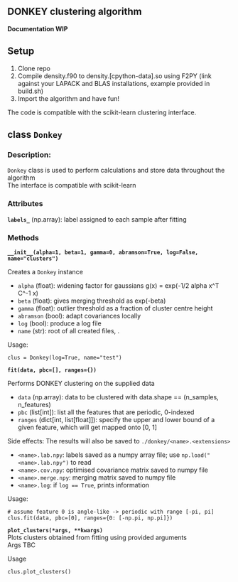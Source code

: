 DONKEY clustering algorithm
---------------------------

**Documentation WIP**

## Setup
1. Clone repo
2. Compile density.f90 to density.[cpython-data].so using F2PY
   (link against your LAPACK and BLAS installations, example provided in build.sh)
3. Import the algorithm and have fun!

The code is compatible with the scikit-learn clustering interface.

## class `Donkey`

### Description:
`Donkey` class is used to perform calculations and store data throughout the algorithm  
The interface is compatible with scikit-learn

### Attributes
**`labels_`**
(np.array): label assigned to each sample after fitting

### Methods

**`__init__(alpha=1, beta=1, gamma=0, abramson=True, log=False, name="clusters")`**  

Creates a `Donkey` instance  
- `alpha` (float): widening factor for gaussians g(x) = exp(-1/2 alpha x^T C^-1 x)  
- `beta` (float): gives merging threshold as exp(-beta)  
- `gamma` (float): outlier threshold as a fraction of cluster centre height  
- `abramson` (bool): adapt covariances locally  
- `log` (bool): produce a log file  
- `name` (str): root of all created files, <name>.<extensions>

Usage:
```
clus = Donkey(log=True, name="test")
```

**`fit(data, pbc=[], ranges={})`**  

Performs DONKEY clustering on the supplied data  
- `data` (np.array): data to be clustered with data.shape == (n_samples, n_features)
- `pbc` (list[int]): list all the features that are periodic, 0-indexed
- `ranges` (dict[int, list[float]]): specify the upper and lower bound of a given feature, which will get mapped onto [0, 1]

Side effects:
The results will also be saved to `./donkey/<name>.<extensions>`
- `<name>.lab.npy`: labels saved as a numpy array file; use `np.load("<name>.lab.npy")` to read
- `<name>.cov.npy`: optimised covariance matrix saved to numpy file
- `<name>.merge.npy`: merging matrix saved to numpy file
- `<name>.log`: if `log == True`, prints information

Usage:
```
# assume feature 0 is angle-like -> periodic with range [-pi, pi]
clus.fit(data, pbc=[0], ranges={0: [-np.pi, np.pi]})
```

**`plot_clusters(*args, **kwargs)`**  
Plots clusters obtained from fitting using provided arguments  
Args TBC

Usage
```
clus.plot_clusters()
```


